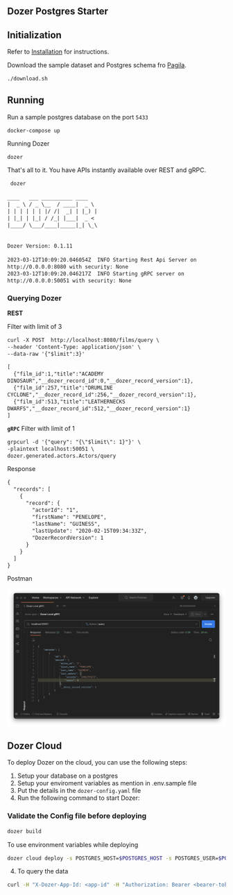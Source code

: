 ## Dozer Postgres Starter

## Initialization
Refer to [Installation](https://getdozer.io/docs/installation) for instructions.

Download the sample dataset and Postgres schema fro [Pagila](s://github.com/devrimgunduz/pagila).
```bash
./download.sh
```
## Running

Run a sample postgres database on the port `5433`
```
docker-compose up
```

Running Dozer
```
dozer
```

That's all to it. You have APIs instantly available over REST and gRPC.

```
 dozer

____   ___ __________ ____
|  _ \ / _ \__  / ____|  _ \
| | | | | | |/ /|  _| | |_) |
| |_| | |_| / /_| |___|  _ <
|____/ \___/____|_____|_| \_\


Dozer Version: 0.1.11

2023-03-12T10:09:20.046054Z  INFO Starting Rest Api Server on http://0.0.0.0:8080 with security: None
2023-03-12T10:09:20.046217Z  INFO Starting gRPC server on http://0.0.0.0:50051 with security: None
```


### Querying Dozer

**REST**

Filter with limit of 3
```
curl -X POST  http://localhost:8080/films/query \
--header 'Content-Type: application/json' \
--data-raw '{"$limit":3}'
```

```
[
  {"film_id":1,"title":"ACADEMY DINOSAUR","__dozer_record_id":0,"__dozer_record_version":1},
  {"film_id":257,"title":"DRUMLINE CYCLONE","__dozer_record_id":256,"__dozer_record_version":1},
  {"film_id":513,"title":"LEATHERNECKS DWARFS","__dozer_record_id":512,"__dozer_record_version":1}
]
```


**`gRPC`**
Filter with limit of 1
```
grpcurl -d '{"query": "{\"$limit\": 1}"}' \
-plaintext localhost:50051 \
dozer.generated.actors.Actors/query
```
Response
```
{
  "records": [
    {
      "record": {
        "actorId": "1",
        "firstName": "PENELOPE",
        "lastName": "GUINESS",
        "lastUpdate": "2020-02-15T09:34:33Z",
        "DozerRecordVersion": 1
      }
    }
  ]
}
```

Postman

![Postman Actor](./images/actor.png)


## Dozer Cloud

To deploy Dozer on the cloud, you can use the following steps:

1. Setup your database on a postgres
2. Setup your enviroment variables as mention in .env.sample file
3. Put the details in the `dozer-config.yaml` file
4. Run the following command to start Dozer:


### Validate the Config file before deploying

```bash
dozer build
```


To use environment variables while deploying

```bash
dozer cloud deploy -s POSTGRES_HOST=$POSTGRES_HOST -s POSTGRES_USER=$POSTGRES_USER -s POSTGRES_PASSWORD=$POSTGRES_PASSWORD -s POSTGRES_DATABASE=$POSTGRES_DATABASE
```

4. To query the data

```bash
curl -H "X-Dozer-App-Id: <app-id" -H "Authorization: Bearer <bearer-token>" https://data.getdozer.io:443
```